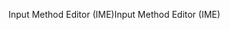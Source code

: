 <span data-ttu-id="7b7f8-101">Input Method Editor (IME)</span><span class="sxs-lookup"><span data-stu-id="7b7f8-101">Input Method Editor (IME)</span></span>